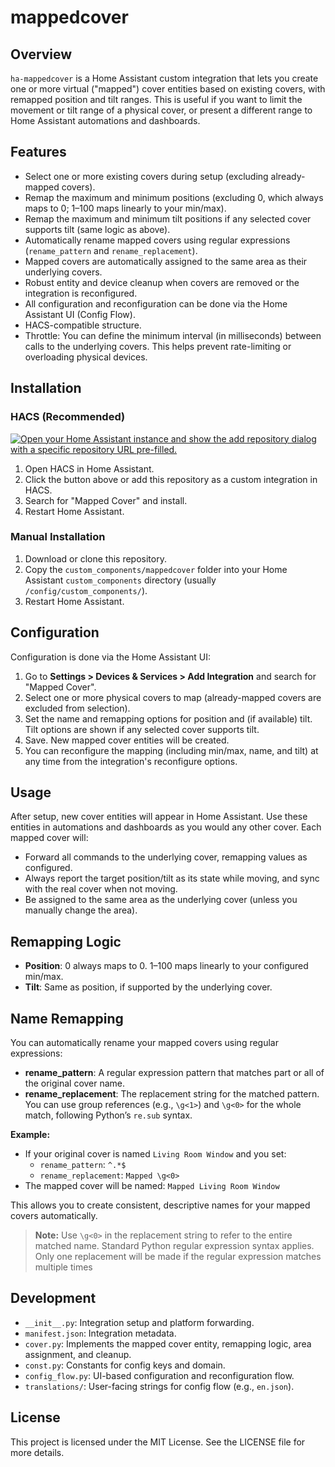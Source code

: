# mappedcover

## Overview
`ha-mappedcover` is a Home Assistant custom integration that lets you create one or more virtual ("mapped") cover entities based on existing covers, with remapped position and tilt ranges. This is useful if you want to limit the movement or tilt range of a physical cover, or present a different range to Home Assistant automations and dashboards.

## Features
- Select one or more existing covers during setup (excluding already-mapped covers).
- Remap the maximum and minimum positions (excluding 0, which always maps to 0; 1–100 maps linearly to your min/max).
- Remap the maximum and minimum tilt positions if any selected cover supports tilt (same logic as above).
- Automatically rename mapped covers using regular expressions (`rename_pattern` and `rename_replacement`).
- Mapped covers are automatically assigned to the same area as their underlying covers.
- Robust entity and device cleanup when covers are removed or the integration is reconfigured.
- All configuration and reconfiguration can be done via the Home Assistant UI (Config Flow).
- HACS-compatible structure.
- Throttle: You can define the minimum interval (in milliseconds) between calls to the underlying covers. This helps prevent rate-limiting or overloading physical devices.

## Installation

### HACS (Recommended)
[![Open your Home Assistant instance and show the add repository dialog with a specific repository URL pre-filled.](https://my.home-assistant.io/badges/hacs_repository.svg)](https://my.home-assistant.io/redirect/hacs_repository/?owner=qraynaud&repository=ha-mappedcover&category=integration)

1. Open HACS in Home Assistant.
2. Click the button above or add this repository as a custom integration in HACS.
3. Search for "Mapped Cover" and install.
4. Restart Home Assistant.

### Manual Installation
1. Download or clone this repository.
2. Copy the `custom_components/mappedcover` folder into your Home Assistant `custom_components` directory (usually `/config/custom_components/`).
3. Restart Home Assistant.

## Configuration
Configuration is done via the Home Assistant UI:
1. Go to **Settings > Devices & Services > Add Integration** and search for "Mapped Cover".
2. Select one or more physical covers to map (already-mapped covers are excluded from selection).
3. Set the name and remapping options for position and (if available) tilt. Tilt options are shown if any selected cover supports tilt.
4. Save. New mapped cover entities will be created.
5. You can reconfigure the mapping (including min/max, name, and tilt) at any time from the integration's reconfigure options.

## Usage
After setup, new cover entities will appear in Home Assistant. Use these entities in automations and dashboards as you would any other cover. Each mapped cover will:
- Forward all commands to the underlying cover, remapping values as configured.
- Always report the target position/tilt as its state while moving, and sync with the real cover when not moving.
- Be assigned to the same area as the underlying cover (unless you manually change the area).

## Remapping Logic
- **Position**: 0 always maps to 0. 1–100 maps linearly to your configured min/max.
- **Tilt**: Same as position, if supported by the underlying cover.

## Name Remapping

You can automatically rename your mapped covers using regular expressions:

- **rename_pattern**: A regular expression pattern that matches part or all of the original cover name.
- **rename_replacement**: The replacement string for the matched pattern.
  You can use group references (e.g., `\g<1>`) and `\g<0>` for the whole match, following Python’s `re.sub` syntax.

**Example:**
- If your original cover is named `Living Room Window` and you set:
  - `rename_pattern`: `^.*$`
  - `rename_replacement`: `Mapped \g<0>`
- The mapped cover will be named: `Mapped Living Room Window`

This allows you to create consistent, descriptive names for your mapped covers automatically.

> **Note:**
> Use `\g<0>` in the replacement string to refer to the entire matched name.
> Standard Python regular expression syntax applies.
> Only one replacement will be made if the regular expression matches multiple times

## Development
- `__init__.py`: Integration setup and platform forwarding.
- `manifest.json`: Integration metadata.
- `cover.py`: Implements the mapped cover entity, remapping logic, area assignment, and cleanup.
- `const.py`: Constants for config keys and domain.
- `config_flow.py`: UI-based configuration and reconfiguration flow.
- `translations/`: User-facing strings for config flow (e.g., `en.json`).

## License
This project is licensed under the MIT License. See the LICENSE file for more details.
